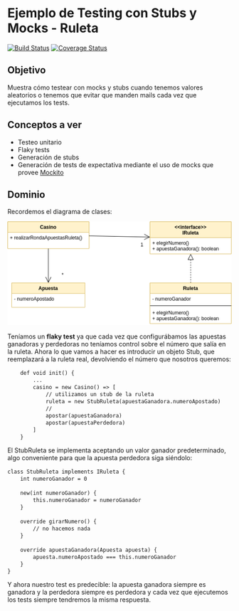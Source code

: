 
# Ejemplo de Testing con Stubs y Mocks - Ruleta


[![Build Status](https://travis-ci.com/uqbar-project/eg-ruleta-xtend.svg?branch=01-initial-flaky-tests)](https://travis-ci.com/uqbar-project/eg-ruleta-xtend) [![Coverage Status](https://coveralls.io/repos/github/uqbar-project/eg-ruleta-xtend/badge.svg?branch=master)](https://coveralls.io/github/uqbar-project/eg-ruleta-xtend?branch=01-initial-flaky-tests)


## Objetivo

Muestra cómo testear con mocks y stubs cuando tenemos valores aleatorios o tenemos que evitar que manden mails cada vez que ejecutamos los tests.

## Conceptos a ver

* Testeo unitario
* Flaky tests
* Generación de stubs 
* Generación de tests de expectativa mediante el uso de mocks que provee [Mockito](http://site.mockito.org/)

## Dominio

Recordemos el diagrama de clases:

![diagrama-clases](./images/Ruleta-class-diagram.png)

Teníamos un **flaky test** ya que cada vez que configurábamos las apuestas ganadoras y perdedoras no teníamos control sobre el número que salía en la ruleta. Ahora lo que vamos a hacer es introducir un objeto Stub, que reemplazará a la ruleta real, devolviendo el número que nosotros queremos:

```xtend
	def void init() {
		...
		casino = new Casino() => [
			// utilizamos un stub de la ruleta
			ruleta = new StubRuleta(apuestaGanadora.numeroApostado)
			//
			apostar(apuestaGanadora)
			apostar(apuestaPerdedora)
		]
	}
```

El StubRuleta se implementa aceptando un valor ganador predeterminado, algo conveniente para que la apuesta perdedora siga siéndolo:

```xtend
class StubRuleta implements IRuleta {
	int numeroGanador = 0

	new(int numeroGanador) {
		this.numeroGanador = numeroGanador
	}

	override girarNumero() {
		// no hacemos nada
	}
	
	override apuestaGanadora(Apuesta apuesta) {
		apuesta.numeroApostado === this.numeroGanador
	}
}
```

Y ahora nuestro test es predecible: la apuesta ganadora siempre es ganadora y la perdedora siempre es perdedora y cada vez que ejecutemos los tests siempre tendremos la misma respuesta. 

